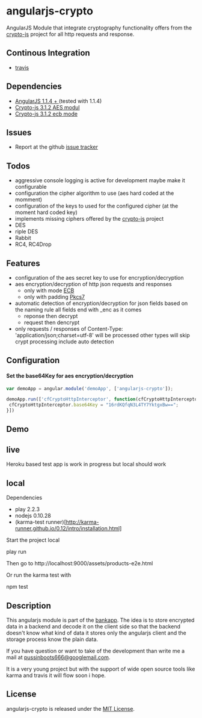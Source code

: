 angularjs-crypto
==================

AngularJS Module that integrate cryptography functionality offers from the [crypto-js](https://code.google.com/p/crypto-js/) project for all http requests and response.

Continous Integration
------------
* [travis](https://travis-ci.org/pussinboots/angularjs-crypto)

Dependencies
------------
- [AngularJS 1.1.4 + ](http://angularjs.org/) (tested with 1.1.4)
- [Crypto-js 3.1.2 AES modul](http://crypto-js.googlecode.com/svn/tags/3.1.2/build/rollups/aes.js)
- [Crypto-js 3.1.2 ecb mode](http://crypto-js.googlecode.com/svn/tags/3.1.2/build/components/mode-ecb.js)

Issues
-------------
- Report at the github [issue tracker](https://github.com/pussinboots/angularjs-crypto/issues)

Todos
-------------
* aggressive console logging is active for development maybe make it configurable
* configuration the cipher algorithm to use (aes hard coded at the momment)
* configuration of the keys to used for the configured cipher (at the moment hard coded key)
* implements missing ciphers offered by the [crypto-js](https://code.google.com/p/crypto-js/) project
 * DES
 * riple DES
 * Rabbit
 * RC4, RC4Drop

Features
-------------
* configuration of the aes secret key to use for encryption/decryption
* aes encryption/decryption of http json requests and responses
  * only with mode [ECB](http://en.wikipedia.org/wiki/Block_cipher_mode_of_operation#Electronic_codebook_.28ECB.29)
  * only with padding [Pkcs7](http://en.wikipedia.org/wiki/Padding_(cryptography)#PKCS7)
* automatic detection of encryption/decryption for json fields based on the naming rule all fields end with _enc as it comes 
  * reponse then decrypt 
  * request then dencrypt
* only requests / responses of Content-Type: 'application/json;charset=utf-8' will be processed other types will skip crypt processing include auto detection

Configuration
-------------

#### Set the base64Key for aes encryption/decryption

```js
var demoApp = angular.module('demoApp', ['angularjs-crypto']);

demoApp.run(['cfCryptoHttpInterceptor', function(cfCryptoHttpInterceptor) {
 cfCryptoHttpInterceptor.base64Key = "16rdKQfqN3L4TY7YktgxBw==";
}])
```

Demo
-------------
live
------
Heroku based test app is work in progress but local should work

local
------

Dependencies
* play 2.2.3
* nodejs 0.10.28
* (karma-test runner)[http://karma-runner.github.io/0.12/intro/installation.html]

Start the project local

  play run

Then go to http://localhost:9000/assets/products-e2e.html

Or run the karma test with 

  npm test

Description
-------------

This angularjs module is part of the [bankapp](https://github.com/pussinboots/bankapp).
The idea is to store encrypted data in a backend and decode it on the client side so that the backend 
doesn't know what kind of data it stores only the angularjs client and the storage process know the 
plain data.

If you have question or want to take of the development than write me a mail at pussinboots666@googlemail.com.

It is a very young project but with the support of wide open source tools like karma and travis it
will flow soon i hope.

License
--------------

angularjs-crypto is released under the [MIT License](http://opensource.org/licenses/MIT).
